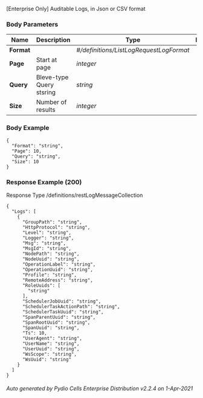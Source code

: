 






 
[Enterprise Only] Auditable Logs, in Json or CSV format  


### Body Parameters

Name | Description | Type | Required
---|---|---|---
**Format** |  | _#/definitions/ListLogRequestLogFormat_ |   
**Page** | Start at page | _integer_ |   
**Query** | Bleve-type Query stsring | _string_ |   
**Size** | Number of results | _integer_ |   


### Body Example
```
{
  "Format": "string",
  "Page": 10,
  "Query": "string",
  "Size": 10
}
```






### Response Example (200)
Response Type /definitions/restLogMessageCollection

```
{
  "Logs": [
    {
      "GroupPath": "string",
      "HttpProtocol": "string",
      "Level": "string",
      "Logger": "string",
      "Msg": "string",
      "MsgId": "string",
      "NodePath": "string",
      "NodeUuid": "string",
      "OperationLabel": "string",
      "OperationUuid": "string",
      "Profile": "string",
      "RemoteAddress": "string",
      "RoleUuids": [
        "string"
      ],
      "SchedulerJobUuid": "string",
      "SchedulerTaskActionPath": "string",
      "SchedulerTaskUuid": "string",
      "SpanParentUuid": "string",
      "SpanRootUuid": "string",
      "SpanUuid": "string",
      "Ts": 10,
      "UserAgent": "string",
      "UserName": "string",
      "UserUuid": "string",
      "WsScope": "string",
      "WsUuid": "string"
    }
  ]
}
```




###### Auto generated by Pydio Cells Enterprise Distribution v2.2.4 on 1-Apr-2021
